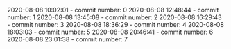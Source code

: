 2020-08-08 10:02:01 - commit number: 0
2020-08-08 12:48:44 - commit number: 1
2020-08-08 13:45:08 - commit number: 2
2020-08-08 16:29:43 - commit number: 3
2020-08-08 18:36:29 - commit number: 4
2020-08-08 18:03:03 - commit number: 5
2020-08-08 20:46:41 - commit number: 6
2020-08-08 23:01:38 - commit number: 7
